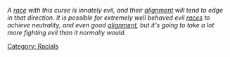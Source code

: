 *A [race](:Category:_Races.md "wikilink") with this curse is innately
evil, and their [alignment](Alignment.md "wikilink") will tend to edge
in that direction. It is possible for extremely well behaved evil
[races](:Category:_Races.md "wikilink") to achieve neutrality, and even
good [alignment](Alignment.md "wikilink"), but it's going to take a lot
more fighting evil than it normally would.*

[Category: Racials](Category:_Racials "wikilink")
